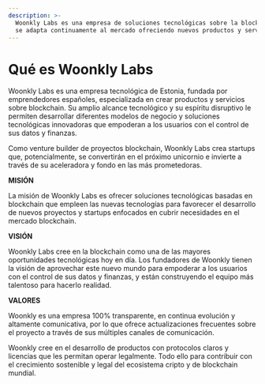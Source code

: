 ```yaml
---
description: >-
  Woonkly Labs es una empresa de soluciones tecnológicas sobre la blockchain que
  se adapta continuamente al mercado ofreciendo nuevos productos y servicios.
---
```


# Qué es Woonkly Labs

Woonkly Labs es una empresa tecnológica de Estonia, fundada por emprendedores españoles, especializada en crear productos y servicios sobre blockchain. Su amplio alcance tecnológico y su espíritu disruptivo le permiten desarrollar diferentes modelos de negocio y soluciones tecnológicas innovadoras que empoderan a los usuarios con el control de sus datos y finanzas.

Como venture builder de proyectos blockchain, Woonkly Labs crea startups que, potencialmente, se convertirán en el próximo unicornio e invierte a través de su aceleradora y fondo en las más prometedoras. 

**MISIÓN** 

La misión de Woonkly Labs es ofrecer soluciones tecnológicas basadas en blockchain que empleen las nuevas tecnologías para favorecer el desarrollo de nuevos proyectos y startups enfocados en cubrir necesidades en el mercado blockchain.

**VISIÓN** 

Woonkly Labs cree en la blockchain como una de las mayores oportunidades tecnológicas hoy en día. Los fundadores de Woonkly tienen la visión de aprovechar este nuevo mundo para empoderar a los usuarios con el control de sus datos y finanzas, y están construyendo el equipo más talentoso para hacerlo realidad.

**VALORES**

Woonkly es una empresa 100% transparente, en continua evolución y altamente comunicativa, por lo que ofrece actualizaciones frecuentes sobre el proyecto a través de sus múltiples canales de comunicación. 

Woonkly cree en el desarrollo de productos con protocolos claros y licencias que les permitan operar legalmente. Todo ello para contribuir con el crecimiento sostenible y legal del ecosistema cripto y de blockchain mundial.

